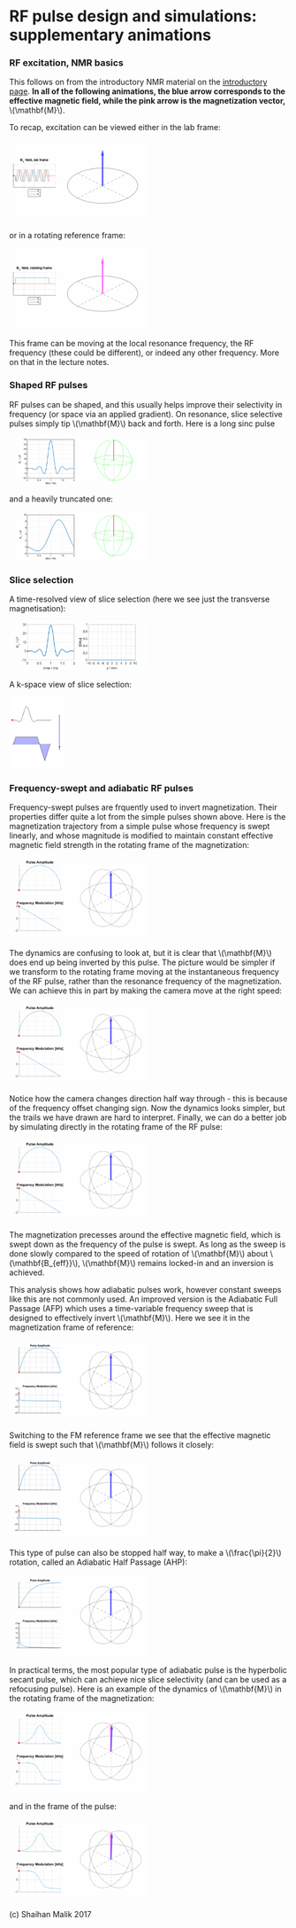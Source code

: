 
<script type="text/javascript" async
  src="https://cdn.mathjax.org/mathjax/latest/MathJax.js?config=TeX-MML-AM_CHTML">
</script>


# RF pulse design and simulations: supplementary animations


### RF excitation, NMR basics

This follows on from the introductory NMR material on the [introductory page](teaching-mri-intro.html). **In all of the following animations, the blue arrow
corresponds to the effective magnetic field, while the pink arrow is the magnetization
vector,** \\(\mathbf{M}\\).

To recap, excitation can be viewed either in the lab frame:

<img src="images/Bloch_Bminus_lab.gif" width="50%">

or in a rotating reference frame:

<img src="images/Bloch_Bminus_rot.gif" width="50%">

This frame can be moving at the local resonance frequency, the RF frequency (these could be different), or indeed any other frequency. More on that in the lecture notes.

### Shaped RF pulses

RF pulses can be shaped, and this usually helps improve their selectivity in frequency
(or space via an applied gradient). On resonance, slice selective pulses simply
tip \\(\mathbf{M}\\) back and forth. Here is a long sinc pulse

<img src="images/pulse_and_bloch2.gif" width="50%">

and a heavily truncated one:

<img src="images/pulse_and_bloch1.gif" width="50%">

### Slice selection

A time-resolved view of slice selection (here we see just the transverse magnetisation):

<img src="images/pulse_and_slice2.gif" width="50%">

A k-space view of slice selection:

<img src="images/sta_kspace_slice.gif" width="20%">


### Frequency-swept and adiabatic RF pulses

Frequency-swept pulses are frquently used to invert magnetization. Their properties
differ quite a lot from the simple pulses shown above. Here is the magnetization
trajectory from a simple pulse whose frequency is swept linearly, and whose magnitude is
modified to maintain constant effective magnetic field strength in the rotating frame
of the magnetization:

<img src="images/adiabatic_linear_sweep__lab.gif" width="50%">

The dynamics are confusing to look at, but it is clear that \\(\mathbf{M}\\) does
end up being inverted by this pulse. The picture would be simpler if we transform
to the rotating frame moving at the instantaneous frequency of the RF pulse, rather
than the resonance frequency of the magnetization. We can achieve this in part by
making the camera move at the right speed:

<img src="images/adiabatic_linear_sweep__rot_cam.gif" width="50%">

Notice how the camera changes direction half way through - this is because of the
frequency offset changing sign. Now the dynamics looks simpler, but the trails we have drawn are hard to interpret. Finally, we can do a better job by simulating directly
in the rotating frame of the RF pulse:

<img src="images/adiabatic_linear_sweep__rot.gif" width="50%">

The magnetization precesses around the effective magnetic field, which is swept down as the frequency of the pulse is swept. As long as the sweep is done slowly compared to the speed of rotation of \\(\mathbf{M}\\) about \\(\mathbf{B_{eff}}\\), \\(\mathbf{M}\\) remains locked-in and an inversion is achieved.

This analysis shows how adiabatic pulses work, however constant sweeps like this
are not commonly used. An improved version is the Adiabatic Full Passage (AFP) which
uses a time-variable frequency sweep that is designed to effectively invert \\(\mathbf{M}\\). Here we
see it in the magnetization frame of reference:

<img src="images/adiabatic_afp__lab.gif" width="50%">

Switching to the FM reference frame we see that the effective magnetic field is swept
such that \\(\mathbf{M}\\) follows it closely:

<img src="images/adiabatic_afp__rot.gif" width="50%">

This type of pulse can also be stopped half way, to make a \\(\frac{\pi}{2}\\) rotation,
called an Adiabatic Half Passage (AHP):

<img src="images/adiabatic_ahp__lab.gif" width="50%">

In practical terms, the most popular type of adiabatic pulse is the
hyperbolic secant pulse, which can achieve nice slice selectivity (and can be used as
a refocusing pulse). Here is an example of the dynamics of \\(\mathbf{M}\\) in the rotating frame of the magnetization:

<img src="images/adiabatic_hypsech__lab.gif" width="50%">

and in the frame of the pulse:

<img src="images/adiabatic_hypsech__rot.gif" width="50%">


(c) Shaihan Malik 2017
